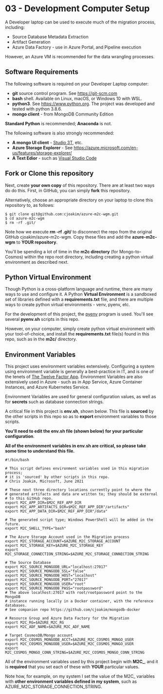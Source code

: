 # 03 - Development Computer Setup

A Developer laptop can be used to execute much of the migration process, including:

- Source Database Metadata Extraction
- Artifact Generation
- Azure Data Factory - use in Azure Portal, and Pipeline execution

However, an Azure VM is recommended for the data wrangling processes.

## Software Requirements

The following software is required on your Developer Laptop computer:

- **git** source control program.  See https://git-scm.com 
- **bash** shell.  Available on Linux, macOS, or Windows 10 with WSL.
- **python3**.  See https://www.python.org.  The project was developed and tested with python 3.8.6.
- **mongo client** - from MongoDB Community Edition

**Standard Python** is recommended; **Anaconda** is not.

The following software is also strongly recommended:
- **A mongo UI client** - [Studio 3T](https://studio3t.com), etc.
- **Azure Storage Explorer** - See https://azure.microsoft.com/en-us/features/storage-explorer/
- **A Text Edior** - such as [Visual Studio Code](https://code.visualstudio.com)

## Fork or Clone this repository

Next, create **your own copy** of this repository.  There are at least two ways do
do this.  First, in GitHub, you can simply **fork** this repository.

Alternatively, choose an appropriate directory on your laptop to clone this repository to,
as follows:

```
$ git clone git@github.com:cjoakim/azure-m2c-wgm.git
$ cd azure-m2c-wgm
$ rm -rf .git/
```

Note how we execute **rm -rf .git/** to disconnect the repo from the original GitHub
cjoakim/azure-m2c-wgm.  Copy these files and add the **azure-m2c-wgm** to **YOUR repository**.

You'll be spending a lot of time in the **m2c directory** (for Mongo-to-Cosmos) within
the repo root directory, including creating a python virtual environment as described next.

## Python Virtual Environment

Though Python is a cross-platform language and runtime, there are many ways to
use and configure it.  A Python **Virtual Environment** is a sandboxed set of libraries
defined with a **requirements.txt** file, and there are multiple ways to create 
python virtual environments - venv, pyenv, etc.

For the development of this project, the [pyenv](https://github.com/pyenv/pyenv) program
is used.  You'll see several **pyenv.sh** scripts in this repo.

However, on your computer, simply create python virtual environment with your tool-of-choice,
and install the **requirements.txt** file(s) found in this repo, such as in the **m2c/** directory.

## Environment Variables

This project uses environment variables extensively.  Configuring a system using environment 
variable is generally a best-practice in IT, and is one of the tenets of 
[The Twelve Factor App](https://12factor.net).  Environment Variables are also extensively
used in Azure - such as in App Service, Azure Container Instances, and Azure Kubernetes Service.

Environment Variables are used for general configuration values, as well as for **secrets**
such as database connection strings.

A critical file in this project is **env.sh**, shown below.  This file is **sourced** by
the other scripts in this repo so as to **export** environment variables to those scripts.

**You'll need to edit the env.sh file (shown below) for your particular configuration**. 

**All of the environment variables in env.sh are critical, so please take some time to understand this file.**

```
#!/bin/bash

# This script defines environment variables used in this migration process;
# it is 'sourced' by other scripts in this repo.
# Chris Joakim, Microsoft, June 2021

# These next three directory locations currently point to where the 
# generated artifacts and data are written to; they should be external
# to this GitHub repo.
export M2C_APP_DIR=$M2C_REF_APP_DIR
export M2C_APP_ARTIFACTS_DIR=$M2C_REF_APP_DIR"/artifacts"
export M2C_APP_DATA_DIR=$M2C_REF_APP_DIR"/data"

# The generated script type; Windows PowerShell will be added in the future.
export M2C_SHELL_TYPE="bash"

# The Azure Storage Account used in the Migration process
export M2C_STORAGE_ACCOUNT=$AZURE_M2C_STORAGE_ACCOUNT
export M2C_STORAGE_KEY=$AZURE_M2C_STORAGE_KEY
export M2C_STORAGE_CONNECTION_STRING=$AZURE_M2C_STORAGE_CONNECTION_STRING

# The Source Database
export M2C_SOURCE_MONGODB_URL="localhost:27017"
export M2C_SOURCE_MONGODB_SSL="false"
export M2C_SOURCE_MONGODB_HOST="localhost"
export M2C_SOURCE_MONGODB_PORT="27017"
export M2C_SOURCE_MONGODB_USER="root"
export M2C_SOURCE_MONGODB_PASS="rootpassword"
# The above localhost:27017 with root/rootpassword point to the MongoDB
# instance running locally in a Docker container, with the reference databases.
# See companion repo https://github.com/cjoakim/mongodb-docker

# Resource Group and Azure Data Factory for the Migration
export M2C_RG=$AZURE_M2C_RG
export M2C_ADF_NAME=$AZURE_M2C_ADF_NAME

# Target CosmosDB/Mongo account
export M2C_COSMOS_MONGODB_ACCT=$AZURE_M2C_COSMOS_MONGO_USER
export M2C_COSMOS_MONGODB_USER=$AZURE_M2C_COSMOS_MONGO_USER
export M2C_COSMOS_MONGO_CONN_STRING=$AZURE_M2C_COSMOS_MONGO_CONN_STRING
```

All of the environment variables used by this project begin with **M2C_**, and it
is **required** that you set each of these with **YOUR** particular values.

Note how, for example, on my system I set the value of the M2C_ variables
with **other environment variables defined in my system**, such as 
AZURE_M2C_STORAGE_CONNECTION_STRING.
